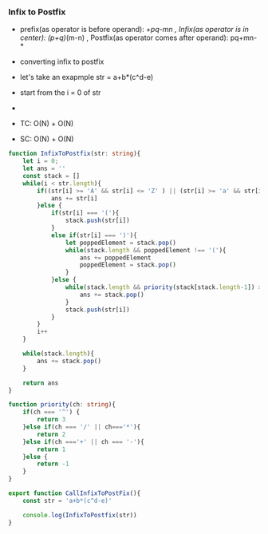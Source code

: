 ### Infix to Postfix
- prefix(as operator is before operand): *+pq-mn , Infix(as operator is in center): (p+q)*(m-n) , Postfix(as operator comes after operand): pq+mn-*
- converting infix to postfix
- let's take an exapmple str = a+b*(c^d-e)
- start from the i = 0 of str
- 


- TC: O(N) + O(N)
- SC: O(N) + O(N)
```ts
function InfixToPostfix(str: string){
    let i = 0;
    let ans = ''
    const stack = []
    while(i < str.length){
        if((str[i] >= 'A' && str[i] <= 'Z' ) || (str[i] >= 'a' && str[i] <= 'z') || (str[i] >= '0' && str[i] <= '9')){
            ans += str[i]
        }else {
            if(str[i] === '('){
                stack.push(str[i])
            }
            else if(str[i] === ')'){
                let poppedElement = stack.pop()
                while(stack.length && poppedElement !== '('){
                    ans += poppedElement
                    poppedElement = stack.pop()
                }
            }else {
                while(stack.length && priority(stack[stack.length-1]) > priority(str[i])){
                    ans += stack.pop()
                }
                stack.push(str[i])
            }
        }
        i++
    }

    while(stack.length){
        ans += stack.pop()
    }

    return ans
}

function priority(ch: string){
    if(ch === '^') {
        return 3
    }else if(ch === '/' || ch==='*'){
        return 2
    }else if(ch ==='+' || ch === '-'){
        return 1
    }else {
        return -1
    }
}

export function CallInfixToPostFix(){
    const str = 'a+b*(c^d-e)'

    console.log(InfixToPostfix(str))
}


```

